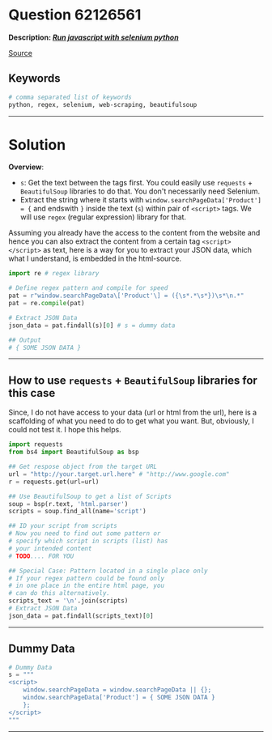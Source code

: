 # Question 62126561

**Description: [_Run javascript with selenium python_][#Q]**

[Source][#Q]

[#Q]: https://stackoverflow.com/questions/62126561/run-java-script-with-selenium-python

## Keywords

```bash
# comma separated list of keywords
python, regex, selenium, web-scraping, beautifulsoup
```

---

# Solution

**Overview**: 

- `s`: Get the text between the <script></script> tags first. You could easily use `requests` + `BeautifulSoup` libraries to do that. You don't necessarily need Selenium. 
- Extract the string where it starts with `window.searchPageData['Product'] = {` and endswith `}` inside the text (`s`) within pair of `<script>` tags. We will use `regex` (regular expression) library for that.

Assuming you already have the access to the content from the website and hence you can also extract the content from a certain tag `<script></script>` as text, here is a way for you to extract your JSON data, which what I understand, is embedded in the html-source.

```python
import re # regex library

# Define regex pattern and compile for speed
pat = r"window.searchPageData\['Product'\] = ({\s*.*\s*})\s*\n.*"
pat = re.compile(pat)

# Extract JSON Data
json_data = pat.findall(s)[0] # s = dummy data

## Output
# { SOME JSON DATA }
```
---

## How to use `requests` + `BeautifulSoup` libraries for this case

Since, I do not have access to your data (url or html from the url), here is a scaffolding of what you need to do to get what you want. But, obviously, I could not test it. I hope this helps.

```python
import requests
from bs4 import BeautifulSoup as bsp

## Get respose object from the target URL
url = "http://your.target.url.here" # "http://www.google.com"
r = requests.get(url=url)

## Use BeautifulSoup to get a list of Scripts
soup = bsp(r.text, 'html.parser')
scripts = soup.find_all(name='script')

## ID your script from scripts
# Now you need to find out some pattern or 
# specify which script in scripts (list) has 
# your intended content
# TODO.... FOR YOU

## Special Case: Pattern located in a single place only
# If your regex pattern could be found only 
# in one place in the entire html page, you
# can do this alternatively.
scripts_text = '\n'.join(scripts)
# Extract JSON Data
json_data = pat.findall(scripts_text)[0]
```

---

## Dummy Data

```python
# Dummy Data
s = """
<script>
    window.searchPageData = window.searchPageData || {};
    window.searchPageData['Product'] = { SOME JSON DATA }
    };
</script>
"""
```
---
